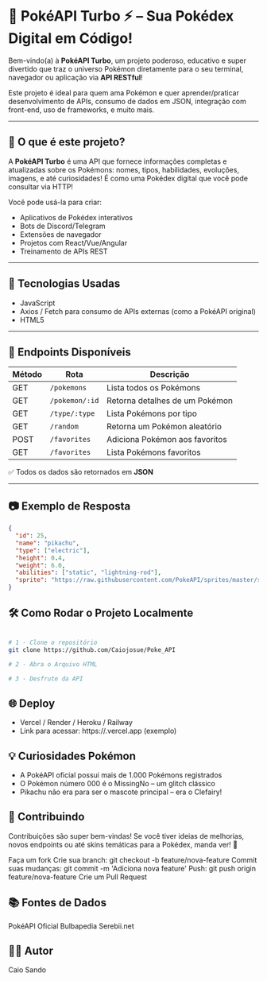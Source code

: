 # 🧬 PokéAPI Turbo ⚡ – Sua Pokédex Digital em Código!

Bem-vindo(a) à **PokéAPI Turbo**, um projeto poderoso, educativo e super divertido que traz o universo Pokémon diretamente para o seu terminal, navegador ou aplicação via **API RESTful**!  

Este projeto é ideal para quem ama Pokémon e quer aprender/praticar desenvolvimento de APIs, consumo de dados em JSON, integração com front-end, uso de frameworks, e muito mais.

---

## 🧠 O que é este projeto?

A **PokéAPI Turbo** é uma API que fornece informações completas e atualizadas sobre os Pokémons: nomes, tipos, habilidades, evoluções, imagens, e até curiosidades! É como uma Pokédex digital que você pode consultar via HTTP!

Você pode usá-la para criar:

- Aplicativos de Pokédex interativos
- Bots de Discord/Telegram
- Extensões de navegador
- Projetos com React/Vue/Angular
- Treinamento de APIs REST

---

## 🚀 Tecnologias Usadas

- JavaScript
- Axios / Fetch para consumo de APIs externas (como a PokéAPI original)
- HTML5

---

## 📡 Endpoints Disponíveis

| Método | Rota               | Descrição                          |
|--------|--------------------|------------------------------------|
| GET    | `/pokemons`        | Lista todos os Pokémons            |
| GET    | `/pokemon/:id`     | Retorna detalhes de um Pokémon     |
| GET    | `/type/:type`      | Lista Pokémons por tipo            |
| GET    | `/random`          | Retorna um Pokémon aleatório       |
| POST   | `/favorites`       | Adiciona Pokémon aos favoritos     |
| GET    | `/favorites`       | Lista Pokémons favoritos           |

✅ Todos os dados são retornados em **JSON**

---

## 📷 Exemplo de Resposta

```json
{
  "id": 25,
  "name": "pikachu",
  "type": ["electric"],
  "height": 0.4,
  "weight": 6.0,
  "abilities": ["static", "lightning-rod"],
  "sprite": "https://raw.githubusercontent.com/PokeAPI/sprites/master/sprites/pokemon/25.png"
}
```

## 🛠️ Como Rodar o Projeto Localmente

```bash

# 1 - Clone o repositório
git clone https://github.com/Caiojosue/Poke_API

# 2 - Abra o Arquivo HTML

# 3 - Desfrute da API
```

## 🌐 Deploy

- Vercel / Render / Heroku / Railway
- Link para acessar: https://<link-do-seu-deploy>.vercel.app (exemplo)

## 💡 Curiosidades Pokémon

- A PokéAPI oficial possui mais de 1.000 Pokémons registrados
- O Pokémon número 000 é o MissingNo – um glitch clássico
- Pikachu não era para ser o mascote principal – era o Clefairy!

## 💬 Contribuindo

Contribuições são super bem-vindas! Se você tiver ideias de melhorias, novos endpoints ou até skins temáticas para a Pokédex, manda ver! 🚀

Faça um fork
Crie sua branch: git checkout -b feature/nova-feature
Commit suas mudanças: git commit -m 'Adiciona nova feature'
Push: git push origin feature/nova-feature
Crie um Pull Request

## 📚 Fontes de Dados

PokéAPI Oficial
Bulbapedia
Serebii.net

## 🧑‍💻 Autor

Caio Sando
